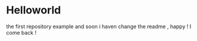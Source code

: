 # Helloworld
the first repository example
and soon i haven change the readme , happy !
I come back !
